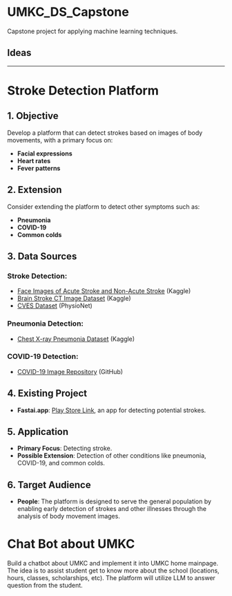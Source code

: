 # UMKC_DS_Capstone

Capstone project for applying machine learning techniques.

## Ideas
---
# Stroke Detection Platform

## 1. Objective
Develop a platform that can detect strokes based on images of body movements, with a primary focus on:
- **Facial expressions**
- **Heart rates**
- **Fever patterns**

## 2. Extension
Consider extending the platform to detect other symptoms such as:
- **Pneumonia**
- **COVID-19**
- **Common colds**

## 3. Data Sources
### Stroke Detection:
- [Face Images of Acute Stroke and Non-Acute Stroke](https://www.kaggle.com/datasets/danish003/face-images-of-acute-stroke-and-non-acute-stroke) (Kaggle)
- [Brain Stroke CT Image Dataset](https://www.kaggle.com/datasets/afridirahman/brain-stroke-ct-image-dataset) (Kaggle)
- [CVES Dataset](https://physionet.org/content/cves/1.0.0/) (PhysioNet)

### Pneumonia Detection:
- [Chest X-ray Pneumonia Dataset](https://www.kaggle.com/datasets/paultimothymooney/chest-xray-pneumonia) (Kaggle)

### COVID-19 Detection:
- [COVID-19 Image Repository](https://github.com/ml-workgroup/covid-19-image-repository) (GitHub)

## 4. Existing Project
- **Fastai.app**: [Play Store Link](https://play.google.com/store/apps/details?id=tech.fast&hl=en_US&pli=1), an app for detecting potential strokes.

## 5. Application
- **Primary Focus**: Detecting stroke.
- **Possible Extension**: Detection of other conditions like pneumonia, COVID-19, and common colds.

## 6. Target Audience
- **People**: The platform is designed to serve the general population by enabling early detection of strokes and other illnesses through the analysis of body movement images.


# Chat Bot about UMKC
Build a chatbot about UMKC and implement it into UMKC home mainpage. The idea is to assist student get to know more about the school (locations, hours, classes, scholarships, etc). The platform will utilize LLM to answer question from the student. 
